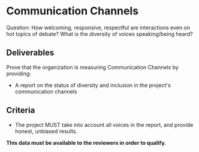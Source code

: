 # Communication Channels

Question:	How welcoming, responsive, respectful are interactions even on hot topics of debate? What is the diversity of voices speaking/being heard?

## Deliverables

Prove that the organization is measuring Communication Channels by providing:

  - A report on the status of diversity and inclusion in the project's communication channels

## Criteria

  - The project MUST take into account all voices in the report, and provide honest, unbiased results.

**This data must be available to the reviewers in order to qualify.**
